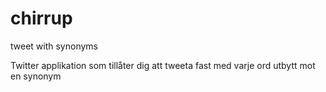 chirrup
=======

tweet with synonyms

Twitter applikation som tillåter dig att tweeta fast med varje ord utbytt mot en synonym
